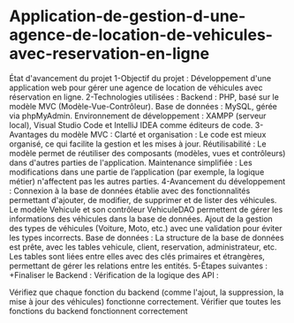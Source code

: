 # Application-de-gestion-d-une-agence-de-location-de-vehicules-avec-reservation-en-ligne
État d'avancement du projet
1-Objectif du projet :
Développement d'une application web pour gérer une agence de location de véhicules avec réservation en ligne.
2-Technologies utilisées :
Backend : PHP, basé sur le modèle MVC (Modèle-Vue-Contrôleur).
Base de données : MySQL, gérée via phpMyAdmin.
Environnement de développement : XAMPP (serveur local), Visual Studio Code et IntelliJ IDEA comme éditeurs de code.
3-Avantages du modèle MVC :
Clarté et organisation : Le code est mieux organisé, ce qui facilite la gestion et les mises à jour.
Réutilisabilité : Le modèle permet de réutiliser des composants (modèles, vues et contrôleurs) dans d'autres parties de l'application.
Maintenance simplifiée : Les modifications dans une partie de l’application (par exemple, la logique métier) n'affectent pas les autres parties.
4-Avancement du développement :
Connexion à la base de données établie avec des fonctionnalités permettant d'ajouter, de modifier, de supprimer et de lister des véhicules.
Le modèle Vehicule et son contrôleur VehiculeDAO permettent de gérer les informations des véhicules dans la base de données.
Ajout de la gestion des types de véhicules (Voiture, Moto, etc.) avec une validation pour éviter les types incorrects.
Base de données :
La structure de la base de données est prête, avec les tables vehicule, client, reservation, administrateur, etc.
Les tables sont liées entre elles avec des clés primaires et étrangères, permettant de gérer les relations entre les entités.
5-Étapes suivantes :
+Finaliser le Backend :
Vérification de la logique des API :

Vérifiez que chaque fonction du backend (comme l'ajout, la suppression, la mise à jour des véhicules) fonctionne correctement.
Vérifier que toutes les fonctions du backend fonctionnent correctement
